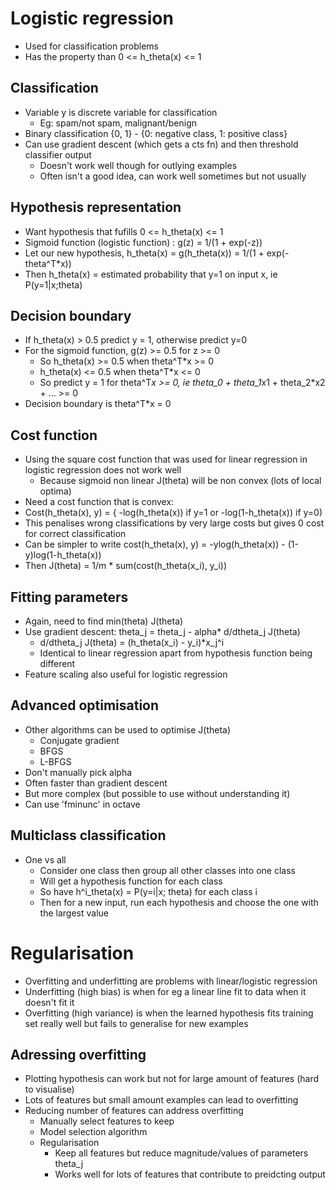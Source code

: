 # Logistic regression
- Used for classification problems
- Has the property than 0 <= h_theta(x) <= 1

## Classification
- Variable y is discrete variable for classification
  - Eg: spam/not spam, malignant/benign
- Binary classification {0, 1} - {0: negative class, 1: positive class}
- Can use gradient descent (which gets a cts fn) and then threshold classifier output
  - Doesn't work well though for outlying examples
  - Often isn't a good idea, can work well sometimes but not usually
  
## Hypothesis representation
- Want hypothesis that fufills 0 <= h_theta(x) <= 1
- Sigmoid function (logistic function) : g(z) = 1/(1 + exp(-z))
- Let our new hypothesis, h_theta(x) = g(h_theta(x)) = 1/(1 + exp(-theta^T*x))
- Then h_theta(x) = estimated probability that y=1 on input x, ie P(y=1|x;theta)

## Decision boundary
- If h_theta(x) > 0.5 predict y = 1, otherwise predict y=0
- For the sigmoid function, g(z) >= 0.5 for z >= 0
  - So h_theta(x) >= 0.5 when theta^T*x >= 0
  - h_theta(x) <= 0.5 when theta^T*x <= 0
  - So predict y = 1 for theta^T*x >= 0, ie theta_0 + theta_1*x1 + theta_2*x2 + ... >= 0
- Decision boundary is theta^T*x = 0

## Cost function
- Using the square cost function that was used for linear regression in logistic regression does not work well
  - Because sigmoid non linear J(theta) will be non convex (lots of local optima)
- Need a cost function that is convex:
- Cost(h_theta(x), y) = { -log(h_theta(x)) if y=1 or -log(1-h_theta(x)) if y=0)
- This penalises wrong classifications by very large costs but gives 0 cost for correct classification
- Can be simpler to write cost(h_theta(x), y) = -ylog(h_theta(x)) - (1-y)log(1-h_theta(x))
- Then J(theta) = 1/m * sum(cost(h_theta(x_i), y_i))

## Fitting parameters
- Again, need to find min(theta) J(theta)
- Use gradient descent: theta_j = theta_j - alpha* d/dtheta_j J(theta)
  - d/dtheta_j J(theta) = (h_theta(x_i) - y_i)*x_j^i
  - Identical to linear regression apart from hypothesis function being different
- Feature scaling also useful for logistic regression

## Advanced optimisation
- Other algorithms can be used to optimise J(theta)
  - Conjugate gradient
  - BFGS
  - L-BFGS
- Don't manually pick alpha
- Often faster than gradient descent
- But more complex (but possible to use without understanding it)
- Can use 'fminunc' in octave

## Multiclass classification
- One vs all
  - Consider one class then group all other classes into one class
  - Will get a hypothesis function for each class
  - So have h^i_theta(x) = P(y=i|x; theta) for each class i
  - Then for a new input, run each hypothesis and choose the one with the largest value

# Regularisation
- Overfitting and underfitting are problems with linear/logistic regression
- Underfitting (high bias) is when for eg a linear line fit to data when it doesn't fit it
- Overfitting (high variance) is when the learned hypothesis fits training set really well but fails to generalise for new examples

## Adressing overfitting
- Plotting hypothesis can work but not for large amount of features (hard to visualise)
- Lots of features but small amount examples can lead to overfitting
- Reducing number of features can address overfitting
  - Manually select features to keep
  - Model selection algorithm 
  - Regularisation
    - Keep all features but reduce magnitude/values of parameters theta_j
    - Works well for lots of features that contribute to preidcting output
